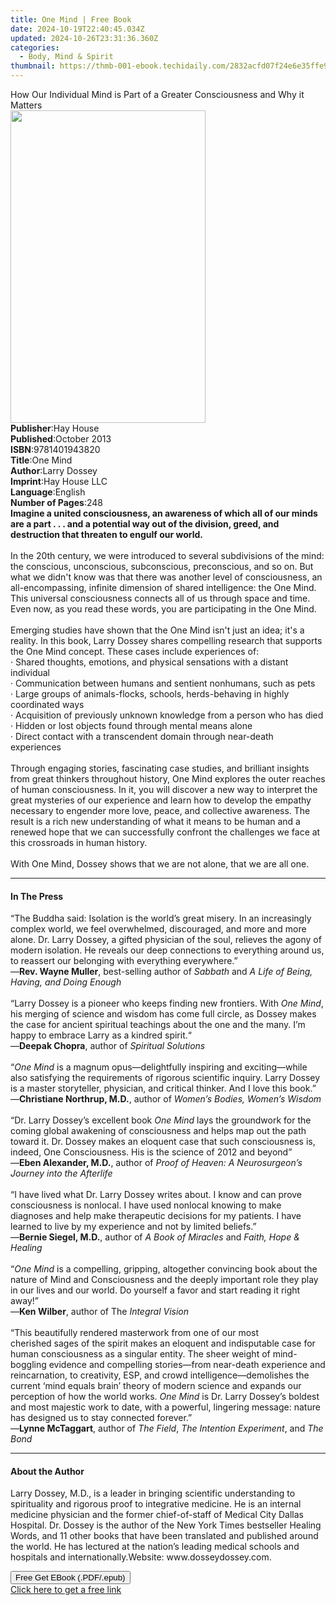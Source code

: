 ```yaml
---
title: One Mind | Free Book
date: 2024-10-19T22:40:45.034Z
updated: 2024-10-26T23:31:36.360Z
categories:
  - Body, Mind & Spirit
thumbnail: https://thmb-001-ebook.techidaily.com/2832acfd07f24e6e35ffe9e4e801342e425f47486c68ef9bdaec5a7858a0d1ce.jpg
---
```

<main id="book-container">
  <div class="flex flex-col">
    <div class="book-brief flex-1 py-6 px-4 sm:p-6 md:py-10 md:px-8">
      <!-- brief-->
      <div class="book-brief-main">
        How Our Individual Mind is Part of a Greater Consciousness and Why it
        Matters
      </div>
    </div>
    <div
      class="book-meta-info flex-1 grid gap-4 col-start-1 col-end-3 row-start-1 sm:mb-6 sm:grid-cols-4 lg:gap-6 lg:col-start-2 lg:row-end-6 lg:row-span-6 lg:mb-0"
    >
      <div
        class="book-meta-info-left place-content-center mt-4 p-4 text-sm leading-6 col-start-2 col-span-2 dark:text-slate-400"
      >
        <img
          class="w-full h-500 object-cover rounded-lg sm:h-255 sm:col-span-2 lg:col-span-full"
          src="https://img-001-ebook.techidaily.com/60a123aebb486907844bc7bf043459bb58650aa1f7a503024149184f84b7530d.jpg"
          alt=""
          width="312"
          height="500"
        />
      </div>
      <div
        class="book-meta-info-right mt-2 col-start-1 row-start-2 col-span-3 self-center"
      >
        <!-- meta data  -->
        <div class="flex flex-col px-4 md:px-8">
          <div class="flex-1">
            <strong>Publisher</strong>:<span class="px-2">Hay House</span>
          </div>
          <div class="flex-1">
            <strong>Published</strong>:<span class="px-2">October 2013</span>
          </div>
          <div class="flex-1">
            <strong>ISBN</strong>:<span class="px-2">9781401943820</span>
          </div>
          <div class="flex-1">
            <strong>Title</strong>:<span class="px-2">One Mind</span>
          </div>
          <div class="flex-1">
            <strong>Author</strong>:<span class="px-2">Larry Dossey</span>
          </div>
          <div class="flex-1">
            <strong>Imprint</strong>:<span class="px-2">Hay House LLC</span>
          </div>
          <div class="flex-1">
            <strong>Language</strong>:<span class="px-2">English</span>
          </div>
          <div class="flex-1">
            <strong>Number of Pages</strong>:<span class="px-2">248</span>
          </div>
        </div>
      </div>
    </div>
    <div class="book-description flex-1 py-6 px-4 sm:p-6 md:py-10 md:px-8">
      <div class="book-description-main">
        <div accordion-content="" id="description">
          <b
            >Imagine a united consciousness, an awareness of which all of our
            minds are a part . . . and a potential way out of the division,
            greed, and destruction that threaten to engulf our world.<br /></b
          ><br />In the 20th century, we were introduced to several subdivisions
          of the mind: the conscious, unconscious, subconscious, preconscious,
          and so on. But what we didn't know was that there was another level of
          consciousness, an all-encompassing, infinite dimension of shared
          intelligence: the One Mind. This universal consciousness connects all
          of us through space and time. Even now, as you read these words, you
          are participating in the One Mind.<br /><br />Emerging studies have
          shown that the One Mind isn't just an idea; it's a reality. In this
          book, Larry Dossey shares compelling research that supports the One
          Mind concept. These cases include experiences of:<br />· Shared
          thoughts, emotions, and physical sensations with a distant
          individual<br />· Communication between humans and sentient nonhumans,
          such as pets<br />· Large groups of animals-flocks, schools,
          herds-behaving in highly coordinated ways<br />· Acquisition of
          previously unknown knowledge from a person who has died<br />· Hidden
          or lost objects found through mental means alone<br />· Direct contact
          with a transcendent domain through near-death experiences<br /><br />Through
          engaging stories, fascinating case studies, and brilliant insights
          from great thinkers throughout history, One Mind explores the outer
          reaches of human consciousness. In it, you will discover a new way to
          interpret the great mysteries of our experience and learn how to
          develop the empathy necessary to engender more love, peace, and
          collective awareness. The result is a rich new understanding of what
          it means to be human and a renewed hope that we can successfully
          confront the challenges we face at this crossroads in human
          history.<br /><br />With One Mind, Dossey shows that we are not alone,
          that we are all one.
        </div>
        <div class="accordion-fader"></div>
      </div>
    </div>
    <div class="book-excerpts flex-1 py-6 px-4 sm:p-6 md:py-10 md:px-8">
      <!-- excerpts-->
      <div class="book-excerpts-main">
        <hr />
        <h4 class="placeholder placeholder-heading">
          <span>In The Press</span>
        </h4>
        <p>
          “The Buddha said: Isolation is the world’s great misery. In an
          increasingly complex world, we feel overwhelmed, discouraged, and more
          and more alone. Dr. Larry Dossey, a gifted physician of the soul,
          relieves the agony of modern isolation. He reveals our deep
          connections to everything around us, to reassert our belonging with
          everything everywhere.”<br />—<b>Rev. Wayne Muller</b>, best-selling
          author of <i>Sabbath </i>and
          <i>A Life of Being, Having, and Doing Enough</i><br /><br />“Larry
          Dossey is a pioneer who keeps finding new frontiers. With
          <i>One Mind</i>, his merging of science and wisdom has come full
          circle, as Dossey makes the case for ancient spiritual teachings about
          the one and the many. I’m happy to embrace Larry as a kindred
          spirit.“<br />—<b>Deepak Chopra</b>, author of
          <i>Spiritual Solutions<br /><br /></i>“<i>One Mind </i>is a magnum
          opus—delightfully inspiring and exciting—while also satisfying the
          requirements of rigorous scientific inquiry. Larry Dossey is a master
          storyteller, physician, and critical thinker. And I love this
          book.”<br />—<b>Christiane Northrup, M.D.</b>, author of
          <i>Women’s Bodies, Women’s Wisdom<br /><br /></i>“Dr. Larry Dossey’s
          excellent book <i>One Mind </i>lays the groundwork for the coming
          global awakening of consciousness and helps map out the path toward
          it. Dr. Dossey makes an eloquent case that such consciousness is,
          indeed, One Consciousness. His is the science of 2012 and beyond”<br />—<b
            >Eben Alexander, M.D.</b
          >, author of
          <i
            >Proof of Heaven: A Neurosurgeon’s Journey into the Afterlife<br /><br
          /></i>
          “I have lived what Dr. Larry Dossey writes about. I know and can prove
          consciousness is nonlocal. I have used nonlocal knowing to make
          diagnoses and help make therapeutic decisions for my patients. I have
          learned to live by my experience and not by limited beliefs.”<br />—<b
            >Bernie Siegel, M.D.</b
          >, author of <i>A Book of Miracles</i> and
          <i>Faith, Hope &amp; Healing</i> <br /><br />“<i>One Mind</i> is a
          compelling, gripping, altogether convincing book about the nature of
          Mind and Consciousness and the deeply important role they play in our
          lives and our world. Do yourself a favor and start reading it right
          away!”<br />—<b>Ken Wilber</b>, author of The
          <i>Integral Vision<br /></i> <br />“This beautifully rendered
          masterwork from one of our most cherished&nbsp;sages of the spirit
          makes an eloquent and indisputable case for human
          consciousness&nbsp;as a singular entity. The sheer weight of
          mind-boggling evidence and compelling stories—from&nbsp;near-death
          experience and reincarnation, to creativity, ESP, and crowd
          intelligence—demolishes&nbsp;the current ‘mind equals brain’ theory of
          modern science and expands our perception of how&nbsp;the world
          works.&nbsp;<i>One Mind</i>&nbsp;is Dr. Larry Dossey’s boldest and
          most majestic work to date, with&nbsp;a powerful, lingering message:
          nature has designed us to stay connected forever.”<br />—<b
            >Lynne McTaggart</b
          >, author of&nbsp;<i>The Field</i>,
          <i>The Intention Experiment</i>,&nbsp;and&nbsp;<i>The Bond</i>
        </p>
      </div>
    </div>
    <div class="book-about-author flex-1 py-6 px-4 sm:p-6 md:py-10 md:px-8">
      <!-- about author-->
      <div class="book-main-author-main">
        <hr />
        <h4 class="placeholder placeholder-heading">
          <span>About the Author</span>
        </h4>
        <p>
          Larry Dossey, M.D., is a leader in bringing scientific understanding
          to spirituality and rigorous proof to integrative medicine. He is an
          internal medicine physician and the former chief-of-staff of Medical
          City Dallas Hospital. Dr. Dossey is the author of the New York Times
          bestseller Healing Words, and 11 other books that have been translated
          and published around the world. He has lectured at the nation’s
          leading medical schools and hospitals and internationally.Website:
          www.dosseydossey.com.
        </p>
      </div>
    </div>
    <div class="book-free-get flex-1 py-6 px-4 sm:p-6 md:py-10 md:px-8">
      <button
        id="btn-free-get"
        class="bg-blue-500 hover:bg-blue-700 text-white font-bold py-2 px-4 rounded"
      >
        Free Get EBook (.PDF/.epub)
      </button>
      <div id="countdown-display" class="px-2 text-lg mt-2"></div>
      <a
        id="free-link"
        class="hidden bg-blue-500 hover:bg-blue-700 text-white font-bold py-2 px-4 rounded"
        href="https://www.ebooks.com/en-us/book/96316804/one-mind/larry-dossey/"
        target="_blank"
        >Click here to get a free link</a
      >
    </div>
    <script>
      let countdownTime = 0;
      let countdownInterval = null;
      document
        .getElementById('btn-free-get')
        .addEventListener('click', startCountdown);
      function startCountdown() {
        countdownTime = new Date().getTime() + 60000 * 3;
        countdownInterval = setInterval(updateCountdown, 1000);
        document.getElementById('btn-free-get').disabled = true;
        document
          .getElementById('btn-free-get')
          .classList.add('bg-gray-500', 'cursor-not-allowed');
      }
      function updateCountdown() {
        let currentTime = new Date().getTime();
        let timeLeft = countdownTime - currentTime;
        let secondsLeft = Math.floor(timeLeft / 1000);
        document.getElementById('countdown-display').innerHTML =
          `Remaining time: ${secondsLeft} seconds.`;
        if (secondsLeft <= 0) {
          clearInterval(countdownInterval);
          document.getElementById('btn-free-get').classList.add('hidden');
          document.getElementById('free-link').classList.remove('hidden');
          document.getElementById('countdown-display').innerHTML = '';
        }
      }
    </script>
  </div>
</main>

<ins class="adsbygoogle"
      style="display:block"
      data-ad-client="ca-pub-7571918770474297"
      data-ad-slot="8358498916"
      data-ad-format="auto"
      data-full-width-responsive="true"></ins>
    
